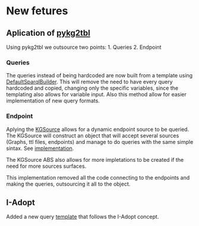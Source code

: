 # New fetures

## Aplication of [pykg2tbl](https://github.com/vliz-be-opsci/pykg2tbl)

Using pykg2tbl we outsource two points:
    1. Queries
    2. Endpoint

### Queries

The queries instead of being hardcoded are now built from a template using [DefaultSparqlBuilder](src/marine_eov_broker/NVSQueries.py#5).
This will remove the need to have every query hardcoded and copied, changing only the specific variables, since the templating also allows for variable input.
Also this method allow for easier implementation of new query formats.

### Endpoint

Aplying the [KGSource](src/marine_eov_broker/MarineRiBroker.py#14) allows for a dynamic endpoint source to be queried.
The KGSource will construct an object that will accept several sources (Graphs, ttl files, endpoints) and manage to do queries with the same simple sintax. See [implementation](src/marine_eov_broker/MarineRiBroker.py#457).

The KGSource ABS also allows for more impletations to be created if the need for more sources surfaces.

This implementation removed all the code connecting to the endpoints and making the queries, outsourcing it all to the object.

## I-Adopt

Added a new query [template](src/marine_eov_broker/j2_templates/nsv-eov-to-usage_via-iop.sparql) that follows the I-Adopt concept.


